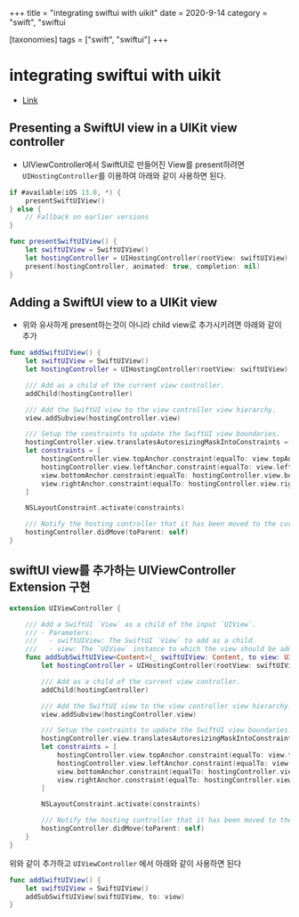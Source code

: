 +++
title = "integrating swiftui with uikit"
date = 2020-9-14
category = "swift", "swiftui

[taxonomies]
tags = ["swift", "swiftui"]
+++

# integrating swiftui with uikit
- [Link](https://www.avanderlee.com/swiftui/integrating-swiftui-with-uikit/)

## Presenting a SwiftUI view in a UIKit view controller

- UIViewController에서 SwiftUI로 만들어진 View를 present하려면 `UIHostingController`를 이용하여 아래와 같이 사용하면 된다.

```swift
if #available(iOS 13.0, *) {
    presentSwiftUIView()
} else {
    // Fallback on earlier versions
}

func presentSwiftUIView() {
    let swiftUIView = SwiftUIView()
    let hostingController = UIHostingController(rootView: swiftUIView)
    present(hostingController, animated: true, completion: nil)
}
```

## Adding a SwiftUI view to a UIKit view
- 위와 유사하게 present하는것이 아니라 child view로 추가시키려면 아래와 같이 추가 

```swift
func addSwiftUIView() {
    let swiftUIView = SwiftUIView()
    let hostingController = UIHostingController(rootView: swiftUIView)

    /// Add as a child of the current view controller.
    addChild(hostingController)

    /// Add the SwiftUI view to the view controller view hierarchy.
    view.addSubview(hostingController.view)

    /// Setup the constraints to update the SwiftUI view boundaries.
    hostingController.view.translatesAutoresizingMaskIntoConstraints = false
    let constraints = [
        hostingController.view.topAnchor.constraint(equalTo: view.topAnchor),
        hostingController.view.leftAnchor.constraint(equalTo: view.leftAnchor),
        view.bottomAnchor.constraint(equalTo: hostingController.view.bottomAnchor),
        view.rightAnchor.constraint(equalTo: hostingController.view.rightAnchor)
    ]

    NSLayoutConstraint.activate(constraints)

    /// Notify the hosting controller that it has been moved to the current view controller.
    hostingController.didMove(toParent: self)
}
```

## swiftUI view를 추가하는  UIViewController Extension 구현
```swift
extension UIViewController {

    /// Add a SwiftUI `View` as a child of the input `UIView`.
    /// - Parameters:
    ///   - swiftUIView: The SwiftUI `View` to add as a child.
    ///   - view: The `UIView` instance to which the view should be added.
    func addSubSwiftUIView<Content>(_ swiftUIView: Content, to view: UIView) where Content : View {
        let hostingController = UIHostingController(rootView: swiftUIView)

        /// Add as a child of the current view controller.
        addChild(hostingController)

        /// Add the SwiftUI view to the view controller view hierarchy.
        view.addSubview(hostingController.view)

        /// Setup the contraints to update the SwiftUI view boundaries.
        hostingController.view.translatesAutoresizingMaskIntoConstraints = false
        let constraints = [
            hostingController.view.topAnchor.constraint(equalTo: view.topAnchor),
            hostingController.view.leftAnchor.constraint(equalTo: view.leftAnchor),
            view.bottomAnchor.constraint(equalTo: hostingController.view.bottomAnchor),
            view.rightAnchor.constraint(equalTo: hostingController.view.rightAnchor)
        ]

        NSLayoutConstraint.activate(constraints)

        /// Notify the hosting controller that it has been moved to the current view controller.
        hostingController.didMove(toParent: self)
    }
}
```

위와 같이 추가하고 `UIViewController` 에서 아래와 같이 사용하면 된다
```swift
func addSwiftUIView() {
    let swiftUIView = SwiftUIView()
    addSubSwiftUIView(swiftUIView, to: view)
}
```
